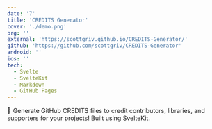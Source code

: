 ```yaml
---
date: '7'
title: 'CREDITS Generator'
cover: './demo.png'
prg: ''
external: 'https://scottgriv.github.io/CREDITS-Generator/'
github: 'https://github.com/scottgriv/CREDITS-Generator'
android: ''
ios: ''
tech:
  - Svelte
  - SvelteKit
  - Markdown
  - GitHub Pages
---
```


🚀 Generate GitHub CREDITS files to credit contributors, libraries, and supporters for your projects! Built using SvelteKit.
